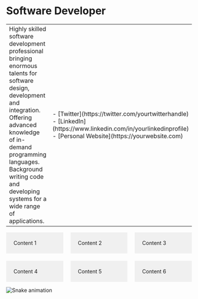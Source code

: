 <h1 width="100%">Software Developer</h1>
<table>
<tr>
<td width="70%">
Highly skilled software development professional bringing enormous
talents for software design, development and integration. Offering
advanced knowledge of in-demand programming languages. Background
writing code and developing systems for a wide range of applications.
</td>
<td width="30%">
- [Twitter](https://twitter.com/yourtwitterhandle)
- [LinkedIn](https://www.linkedin.com/in/yourlinkedinprofile)
- [Personal Website](https://yourwebsite.com)
</td>
</tr>
</table>

<div style="display: grid; grid-template-columns: repeat(3, 1fr); gap: 20px;">
    <div style="background-color: #f0f0f0; padding: 20px;">Content 1</div>
    <div style="background-color: #f0f0f0; padding: 20px;">Content 2</div>
    <div style="background-color: #f0f0f0; padding: 20px;">Content 3</div>
    <div style="background-color: #f0f0f0; padding: 20px;">Content 4</div>
    <div style="background-color: #f0f0f0; padding: 20px;">Content 5</div>
    <div style="background-color: #f0f0f0; padding: 20px;">Content 6</div>
</div>

![Snake animation](https://github.com/samcyn/samcyn/blob/output/github-contribution-grid-snake.svg)
